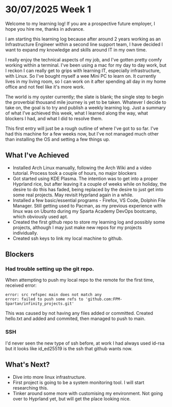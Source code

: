 # 30/07/2025 Week 1

Welcome to my learning log!
If you are a prospective future employer, I hope you hire me, thanks in advance.

I am starting this learning log because after around 2 years working as an Infrastructure Engineer within a second line support team, I have decided I want to expand my knowledge and skills around IT in my own time.

I really enjoy the technical aspects of my job, and I've gotten pretty comfy working within a terminal. I've been using a mac for my day to day work, but I reckon I can really get to grips with learning IT, especially infrastructure, with Linux. So I've bought myself a wee Mini PC to learn on. It currently lives in my living room, so I can work on it after spending all day in my home office and not feel like it's more work.

The world is my oyster currently; the slate is blank; the single step to begin the proverbial thousand mile journey is yet to be taken. Whatever I decide to take on, the goal is to try and publish a weekly learning log. Just a summary of what I've achieved this week, what I learned along the way, what blockers I had, and what I did to resolve them.

This first entry will just be a rough outline of where I've got to so far. I've had this machine for a few weeks now, but I've not managed much other than installing the OS and setting a few things up.

## What I've Achieved

- Installed Arch Linux manually, following the Arch Wiki and a video tutorial. Process took a couple of hours, no major blockers
- Got started using KDE Plasma. The intention was to get into a proper Hyprland rice, but after leaving it a couple of weeks while on holiday, the desire to do this has faded, being replaced by the desire to just get into some real projects. May revisit Hyprland again in a while.
- Installed a few basic/essential programs - Firefox, VS Code, Dolphin File Manager. Still getting used to Pacman, as my previous experience with linux was on Ubunto during my Sparta Academy DevOps bootcamp, which obviously used apt.
- Created the first github repo to store my learning log and possibly some projects, although I may just make new repos for my projects individually.
- Created ssh keys to link my local machine to github.

## Blockers

### Had trouble setting up the git repo.
When attempting to push my local repo to the remote for the first time, received error:
```
error: src refspec main does not match any
error: failed to push some refs to 'github.com:FPM-Spartan/infinity_projects.git'
```
This was caused by not having any files added or committed. Created hello.txt and added and commited, then managed to push to main.

### SSH

I'd never seen the new type of ssh before, at work I had always used id-rsa but it looks like id_ed25519 is the ssh that github wants now.

## What's Next?

- Dive into more linux infrastructure.
- First project is going to be a system monitoring tool. I will start researching this.
- Tinker around some more with customising my environment. Not going over to Hyprland yet, but will get the place looking nice.

